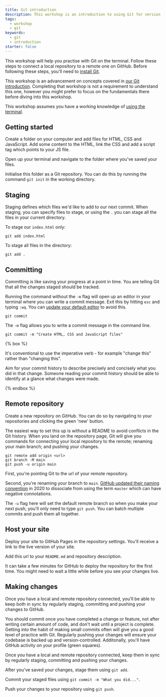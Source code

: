 ```yaml
---
title: Git introduction
description: This workshop is an introduction to using Git for version control; GitHub for hosting a codebase and deploying a website; and the terminal for creating files and moving between directories.
tags:
  - workshop
  - git
keywords:
  - git
  - introduction
starter: false
---
```


This workshop will help you practise with Git on the terminal. Follow these steps to connect a local repository to a remote one on GitHub. Before following these steps, you'll need to [install Git](https://git-scm.com/book/en/v2/Getting-Started-Installing-Git).

This workshop is an advancement on concepts covered in [our Git introduction](../applicant-git-1/). Completing that workshop is not a requirement to understand this one, however you might prefer to focus on the fundamentals there before diving into this workshop.

This workshop assumes you have a working knowledge of [using the terminal](https://www.joshwcomeau.com/javascript/terminal-for-js-devs/).

## Getting started

Create a folder on your computer and add files for HTML, CSS and JavaScript. Add some content to the HTML, link the CSS and add a script tag which points to your JS file.

Open up your terminal and navigate to the folder where you've saved your files.

Initialise this folder as a Git repository. You can do this by running the command `git init` in the working directory.

## Staging

Staging defines which files we'd like to add to our next commit. When staging, you can specify files to stage, or using the `.` you can stage all the files in your current directory.

To stage our `index.html` only:

```
git add index.html
```

To stage all files in the directory:

```
git add .
```

## Committing

Committing is like saving your progress at a point in time. You are telling Git that all the changes staged should be tracked.

Running the command without the `-m` flag will open up an editor in your terminal where you can write a commit message. Exit this by hitting `esc` and typing `:wq`. You can [update your default editor](https://oliverjam.es/blog/make-your-terminal-nicer/#set-your-default-editor) to avoid this.

```
git commit
```

The `-m` flag allows you to write a commit message in the command line.

```
git commit -m "Create HTML, CSS and JavaScript files"
```

{% box %}

It's conventional to use the imperative verb - for example "change this" rather than "changing this".

Aim for your commit history to describe precisely and concisely what you did in that change. Someone reading your commit history should be able to identify at a glance what changes were made.

{% endbox %}

## Remote repository

Create a new repository on GitHub. You can do so by navigating to your repositories and clicking the green 'new' button.

The easiest way to set this up is without a README to avoid conflicts in the Git history. When you land on the repository page, Git will give you commands for connecting your local repository to the remote; renaming your main branch; and pushing your changes.

```
git remote add origin <url>
git branch -M main
git push -u origin main
```

First, you're pointing Git to the url of your remote repository.

Second, you're renaming your branch to `main`. [GitHub updated their naming convention](https://github.com/github/renaming) in 2020 to dissociate from using the term `master` which can have negative connotations.

The `-u` flag here will set the default remote branch so when you make your next push, you'll only need to type `git push`. You can batch multiple commits and push them all together.

## Host your site

Deploy your site to GitHub Pages in the repository settings. You'll receive a link to the live version of your site.

Add this url to your `README.md` and repository description.

It can take a few minutes for GitHub to deploy the repository for the first time. You might need to wait a little while before you see your changes live.

## Making changes

Once you have a local and remote repository connected, you'll be able to keep both in sync by regularly staging, committing and pushing your changes to GitHub.

You should commit once you have completed a change or feature, not after writing certain amount of code, and don't wait until a project is complete. Getting into the habit of making small commits often will give you a good level of practice with Git. Regularly pushing your changes will ensure your codebase is backed up and version-controlled. Additonally, you'll have GitHub activity on your profile (green squares).

Once you have a local and remote repository connected, keep them in sync by regularly staging, committing and pushing your changes.

After you've saved your changes, stage them using `git add`.

Commit your staged files using `git commit -m "What you did..."`.

Push your changes to your repository using `git push`.
